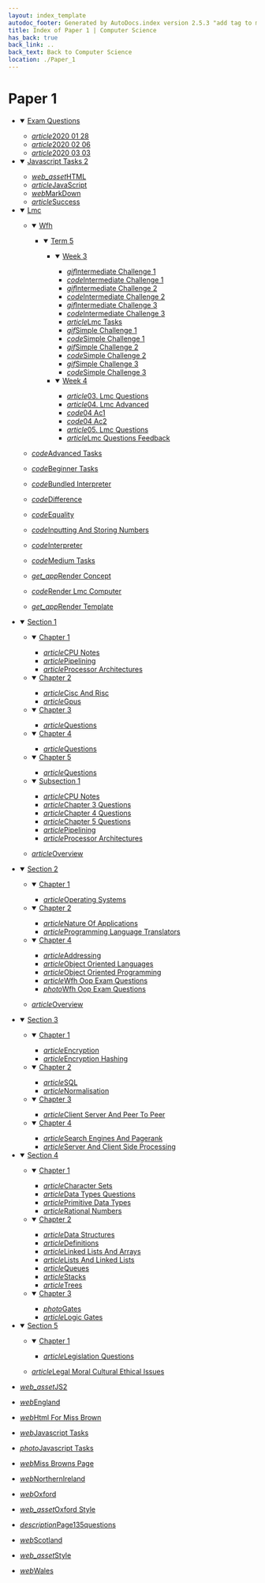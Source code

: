 ```yaml
---
layout: index_template
autodoc_footer: Generated by AutoDocs.index version 2.5.3 "add tag to make &lt;base&gt; work" ⓒ Starwort, 2020
title: Index of Paper 1 | Computer Science
has_back: true
back_link: ..
back_text: Back to Computer Science
location: ./Paper_1
---
```


# **Paper 1**

- <details open><summary><a href='./exam_questions'>Exam Questions</a></summary>

  - <a href='./exam_questions/2020_01_28.html'><i title='MD file' class="material-icons">article</i>2020 01 28</a>
  - <a href='./exam_questions/2020_02_06.html'><i title='MD file' class="material-icons">article</i>2020 02 06</a>
  - <a href='./exam_questions/2020_03_03.html'><i title='MD file' class="material-icons">article</i>2020 03 03</a>

  </details>
- <details open><summary><a href='./javascript_tasks_2'>Javascript Tasks 2</a></summary>

  - <a href='./javascript_tasks_2/HTML.js'><i title='JS file' class="material-icons">web_asset</i>HTML</a>
  - <a href='./javascript_tasks_2/JavaScript.html'><i title='MD file' class="material-icons">article</i>JavaScript</a>
  - <a href='./javascript_tasks_2/MarkDown.html'><i title='HTML file' class="material-icons">web</i>MarkDown</a>
  - <a href='./javascript_tasks_2/success.html'><i title='MD file' class="material-icons">article</i>Success</a>

  </details>
- <details open><summary><a href='./lmc'>Lmc</a></summary>

  - <details open><summary><a href='././lmc/wfh'>Wfh</a></summary>

    - <details open><summary><a href='././lmc/wfh/term_5'>Term 5</a></summary>

      - <details open><summary><a href='./lmc/wfh/term_5/week_3'>Week 3</a></summary>

        - <a href='./lmc/wfh/term_5/week_3/intermediate_challenge_1.gif'><i title='GIF file' class="material-icons">gif</i>Intermediate Challenge 1</a>
        - <a href='./lmc/wfh/term_5/week_3/intermediate_challenge_1.lmc'><i title='LMC file' class="material-icons">code</i>Intermediate Challenge 1</a>
        - <a href='./lmc/wfh/term_5/week_3/intermediate_challenge_2.gif'><i title='GIF file' class="material-icons">gif</i>Intermediate Challenge 2</a>
        - <a href='./lmc/wfh/term_5/week_3/intermediate_challenge_2.lmc'><i title='LMC file' class="material-icons">code</i>Intermediate Challenge 2</a>
        - <a href='./lmc/wfh/term_5/week_3/intermediate_challenge_3.gif'><i title='GIF file' class="material-icons">gif</i>Intermediate Challenge 3</a>
        - <a href='./lmc/wfh/term_5/week_3/intermediate_challenge_3.lmc'><i title='LMC file' class="material-icons">code</i>Intermediate Challenge 3</a>
        - <a href='./lmc/wfh/term_5/week_3/lmc_tasks.html'><i title='MD file' class="material-icons">article</i>Lmc Tasks</a>
        - <a href='./lmc/wfh/term_5/week_3/simple_challenge_1.gif'><i title='GIF file' class="material-icons">gif</i>Simple Challenge 1</a>
        - <a href='./lmc/wfh/term_5/week_3/simple_challenge_1.lmc'><i title='LMC file' class="material-icons">code</i>Simple Challenge 1</a>
        - <a href='./lmc/wfh/term_5/week_3/simple_challenge_2.gif'><i title='GIF file' class="material-icons">gif</i>Simple Challenge 2</a>
        - <a href='./lmc/wfh/term_5/week_3/simple_challenge_2.lmc'><i title='LMC file' class="material-icons">code</i>Simple Challenge 2</a>
        - <a href='./lmc/wfh/term_5/week_3/simple_challenge_3.gif'><i title='GIF file' class="material-icons">gif</i>Simple Challenge 3</a>
        - <a href='./lmc/wfh/term_5/week_3/simple_challenge_3.lmc'><i title='LMC file' class="material-icons">code</i>Simple Challenge 3</a>

        </details>
      - <details open><summary><a href='./lmc/wfh/term_5/week_4'>Week 4</a></summary>

        - <a href='./lmc/wfh/term_5/week_4/03._lmc_questions.html'><i title='MD file' class="material-icons">article</i>03. Lmc Questions</a>
        - <a href='./lmc/wfh/term_5/week_4/04._lmc_advanced.html'><i title='MD file' class="material-icons">article</i>04. Lmc Advanced</a>
        - <a href='./lmc/wfh/term_5/week_4/04_ac1.lmc'><i title='LMC file' class="material-icons">code</i>04 Ac1</a>
        - <a href='./lmc/wfh/term_5/week_4/04_ac2.lmc'><i title='LMC file' class="material-icons">code</i>04 Ac2</a>
        - <a href='./lmc/wfh/term_5/week_4/05._lmc_questions.html'><i title='MD file' class="material-icons">article</i>05. Lmc Questions</a>
        - <a href='./lmc/wfh/term_5/week_4/lmc_questions_feedback.html'><i title='MD file' class="material-icons">article</i>Lmc Questions Feedback</a>

        </details>

      </details>

    </details>
  - <a href='./lmc/advanced_tasks.lmc'><i title='LMC file' class="material-icons">code</i>Advanced Tasks</a>
  - <a href='./lmc/beginner_tasks.lmc'><i title='LMC file' class="material-icons">code</i>Beginner Tasks</a>
  - <a href='./lmc/bundled_interpreter.py'><i title='PY file' class="material-icons">code</i>Bundled Interpreter</a>
  - <a href='./lmc/difference.lmc'><i title='LMC file' class="material-icons">code</i>Difference</a>
  - <a href='./lmc/equality.lmc'><i title='LMC file' class="material-icons">code</i>Equality</a>
  - <a href='./lmc/inputting_and_storing_numbers.lmc'><i title='LMC file' class="material-icons">code</i>Inputting And Storing Numbers</a>
  - <a href='./lmc/interpreter.py'><i title='PY file' class="material-icons">code</i>Interpreter</a>
  - <a href='./lmc/medium_tasks.lmc'><i title='LMC file' class="material-icons">code</i>Medium Tasks</a>
  - <a href='./lmc/render_concept'><i title=' file' class="material-icons">get_app</i>Render Concept</a>
  - <a href='./lmc/render_lmc_computer.py'><i title='PY file' class="material-icons">code</i>Render Lmc Computer</a>
  - <a href='./lmc/render_template'><i title=' file' class="material-icons">get_app</i>Render Template</a>

  </details>
- <details open><summary><a href='./section_1'>Section 1</a></summary>

  - <details open><summary><a href='./section_1/chapter_1'>Chapter 1</a></summary>

    - <a href='./section_1/chapter_1/CPU_notes.html'><i title='MD file' class="material-icons">article</i>CPU Notes</a>
    - <a href='./section_1/chapter_1/pipelining.html'><i title='MD file' class="material-icons">article</i>Pipelining</a>
    - <a href='./section_1/chapter_1/processor_architectures.html'><i title='MD file' class="material-icons">article</i>Processor Architectures</a>

    </details>
  - <details open><summary><a href='./section_1/chapter_2'>Chapter 2</a></summary>

    - <a href='./section_1/chapter_2/cisc_and_risc.html'><i title='MD file' class="material-icons">article</i>Cisc And Risc</a>
    - <a href='./section_1/chapter_2/gpus.html'><i title='MD file' class="material-icons">article</i>Gpus</a>

    </details>
  - <details open><summary><a href='./section_1/chapter_3'>Chapter 3</a></summary>

    - <a href='./section_1/chapter_3/questions.html'><i title='MD file' class="material-icons">article</i>Questions</a>

    </details>
  - <details open><summary><a href='./section_1/chapter_4'>Chapter 4</a></summary>

    - <a href='./section_1/chapter_4/questions.html'><i title='MD file' class="material-icons">article</i>Questions</a>

    </details>
  - <details open><summary><a href='./section_1/chapter_5'>Chapter 5</a></summary>

    - <a href='./section_1/chapter_5/questions.html'><i title='MD file' class="material-icons">article</i>Questions</a>

    </details>
  - <details open><summary><a href='./section_1/subsection_1'>Subsection 1</a></summary>

    - <a href='./section_1/subsection_1/CPU_notes.html'><i title='MD file' class="material-icons">article</i>CPU Notes</a>
    - <a href='./section_1/subsection_1/chapter_3_questions.html'><i title='MD file' class="material-icons">article</i>Chapter 3 Questions</a>
    - <a href='./section_1/subsection_1/chapter_4_questions.html'><i title='MD file' class="material-icons">article</i>Chapter 4 Questions</a>
    - <a href='./section_1/subsection_1/chapter_5_questions.html'><i title='MD file' class="material-icons">article</i>Chapter 5 Questions</a>
    - <a href='./section_1/subsection_1/pipelining.html'><i title='MD file' class="material-icons">article</i>Pipelining</a>
    - <a href='./section_1/subsection_1/processor_architectures.html'><i title='MD file' class="material-icons">article</i>Processor Architectures</a>

    </details>
  - <a href='./section_1/overview.html'><i title='MD file' class="material-icons">article</i>Overview</a>

  </details>
- <details open><summary><a href='./section_2'>Section 2</a></summary>

  - <details open><summary><a href='./section_2/chapter_1'>Chapter 1</a></summary>

    - <a href='./section_2/chapter_1/operating_systems.html'><i title='MD file' class="material-icons">article</i>Operating Systems</a>

    </details>
  - <details open><summary><a href='./section_2/chapter_2'>Chapter 2</a></summary>

    - <a href='./section_2/chapter_2/nature_of_applications.html'><i title='MD file' class="material-icons">article</i>Nature Of Applications</a>
    - <a href='./section_2/chapter_2/programming_language_translators.html'><i title='MD file' class="material-icons">article</i>Programming Language Translators</a>

    </details>
  - <details open><summary><a href='./section_2/chapter_4'>Chapter 4</a></summary>

    - <a href='./section_2/chapter_4/addressing.html'><i title='MD file' class="material-icons">article</i>Addressing</a>
    - <a href='./section_2/chapter_4/object_oriented_languages.html'><i title='MD file' class="material-icons">article</i>Object Oriented Languages</a>
    - <a href='./section_2/chapter_4/object_oriented_programming.html'><i title='MD file' class="material-icons">article</i>Object Oriented Programming</a>
    - <a href='./section_2/chapter_4/wfh_oop_exam_questions.html'><i title='MD file' class="material-icons">article</i>Wfh Oop Exam Questions</a>
    - <a href='./section_2/chapter_4/wfh_oop_exam_questions.png'><i title='PNG file' class="material-icons">photo</i>Wfh Oop Exam Questions</a>

    </details>
  - <a href='./section_2/overview.html'><i title='MD file' class="material-icons">article</i>Overview</a>

  </details>
- <details open><summary><a href='././section_3'>Section 3</a></summary>

  - <details open><summary><a href='./section_3/chapter_1'>Chapter 1</a></summary>

    - <a href='./section_3/chapter_1/encryption.html'><i title='MD file' class="material-icons">article</i>Encryption</a>
    - <a href='./section_3/chapter_1/encryption_hashing.html'><i title='MD file' class="material-icons">article</i>Encryption Hashing</a>

    </details>
  - <details open><summary><a href='./section_3/chapter_2'>Chapter 2</a></summary>

    - <a href='./section_3/chapter_2/SQL.html'><i title='MD file' class="material-icons">article</i>SQL</a>
    - <a href='./section_3/chapter_2/normalisation.html'><i title='MD file' class="material-icons">article</i>Normalisation</a>

    </details>
  - <details open><summary><a href='./section_3/chapter_3'>Chapter 3</a></summary>

    - <a href='./section_3/chapter_3/client-server_and_peer-to-peer.html'><i title='MD file' class="material-icons">article</i>Client Server And Peer To Peer</a>

    </details>
  - <details open><summary><a href='./section_3/chapter_4'>Chapter 4</a></summary>

    - <a href='./section_3/chapter_4/search_engines_and_pagerank.html'><i title='MD file' class="material-icons">article</i>Search Engines And Pagerank</a>
    - <a href='./section_3/chapter_4/server_and_client_side_processing.html'><i title='MD file' class="material-icons">article</i>Server And Client Side Processing</a>

    </details>

  </details>
- <details open><summary><a href='././section_4'>Section 4</a></summary>

  - <details open><summary><a href='./section_4/chapter_1'>Chapter 1</a></summary>

    - <a href='./section_4/chapter_1/character_sets.html'><i title='MD file' class="material-icons">article</i>Character Sets</a>
    - <a href='./section_4/chapter_1/data_types_questions.html'><i title='MD file' class="material-icons">article</i>Data Types Questions</a>
    - <a href='./section_4/chapter_1/primitive_data_types.html'><i title='MD file' class="material-icons">article</i>Primitive Data Types</a>
    - <a href='./section_4/chapter_1/rational_numbers.html'><i title='MD file' class="material-icons">article</i>Rational Numbers</a>

    </details>
  - <details open><summary><a href='./section_4/chapter_2'>Chapter 2</a></summary>

    - <a href='./section_4/chapter_2/data_structures.html'><i title='MD file' class="material-icons">article</i>Data Structures</a>
    - <a href='./section_4/chapter_2/definitions.html'><i title='MD file' class="material-icons">article</i>Definitions</a>
    - <a href='./section_4/chapter_2/linked_lists_and_arrays.html'><i title='MD file' class="material-icons">article</i>Linked Lists And Arrays</a>
    - <a href='./section_4/chapter_2/lists_and_linked_lists.html'><i title='MD file' class="material-icons">article</i>Lists And Linked Lists</a>
    - <a href='./section_4/chapter_2/queues.html'><i title='MD file' class="material-icons">article</i>Queues</a>
    - <a href='./section_4/chapter_2/stacks.html'><i title='MD file' class="material-icons">article</i>Stacks</a>
    - <a href='./section_4/chapter_2/trees.html'><i title='MD file' class="material-icons">article</i>Trees</a>

    </details>
  - <details open><summary><a href='./section_4/chapter_3'>Chapter 3</a></summary>

    - <a href='./section_4/chapter_3/gates.png'><i title='PNG file' class="material-icons">photo</i>Gates</a>
    - <a href='./section_4/chapter_3/logic_gates.html'><i title='MD file' class="material-icons">article</i>Logic Gates</a>

    </details>

  </details>
- <details open><summary><a href='./section_5'>Section 5</a></summary>

  - <details open><summary><a href='./section_5/chapter_1'>Chapter 1</a></summary>

    - <a href='./section_5/chapter_1/legislation_questions.html'><i title='MD file' class="material-icons">article</i>Legislation Questions</a>

    </details>
  - <a href='./section_5/legal_moral_cultural_ethical_issues.html'><i title='MD file' class="material-icons">article</i>Legal Moral Cultural Ethical Issues</a>

  </details>
- <a href='./JS2.js'><i title='JS file' class="material-icons">web_asset</i>JS2</a>
- <a href='./england.html'><i title='HTML file' class="material-icons">web</i>England</a>
- <a href='./html_for_miss_brown.html'><i title='HTML file' class="material-icons">web</i>Html For Miss Brown</a>
- <a href='./javascript_tasks.html'><i title='HTML file' class="material-icons">web</i>Javascript Tasks</a>
- <a href='./javascript_tasks.png'><i title='PNG file' class="material-icons">photo</i>Javascript Tasks</a>
- <a href='./miss_browns_page.html'><i title='HTML file' class="material-icons">web</i>Miss Browns Page</a>
- <a href='./northernIreland.html'><i title='HTML file' class="material-icons">web</i>NorthernIreland</a>
- <a href='./oxford.html'><i title='HTML file' class="material-icons">web</i>Oxford</a>
- <a href='./oxford_style.css'><i title='CSS file' class="material-icons">web_asset</i>Oxford Style</a>
- <a href='./page135questions.txt'><i title='TXT file' class="material-icons">description</i>Page135questions</a>
- <a href='./scotland.html'><i title='HTML file' class="material-icons">web</i>Scotland</a>
- <a href='./style.css'><i title='CSS file' class="material-icons">web_asset</i>Style</a>
- <a href='./wales.html'><i title='HTML file' class="material-icons">web</i>Wales</a>
